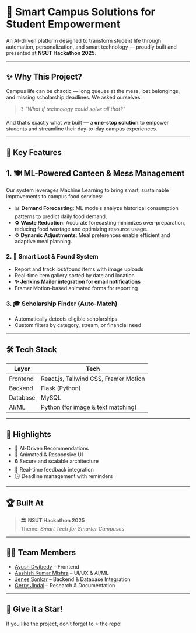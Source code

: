 # 🚀 Smart Campus Solutions for Student Empowerment

An AI-driven platform designed to transform student life through automation, personalization, and smart technology — proudly built and presented at **NSUT Hackathon 2025**.

---

## ✨ Why This Project?

Campus life can be chaotic — long queues at the mess, lost belongings, and missing scholarship deadlines. We asked ourselves:

> ❓ *“What if technology could solve all that?”*

And that’s exactly what we built — a **one-stop solution** to empower students and streamline their day-to-day campus experiences.

---

## 🔧 Key Features

## 1. 🍽️ ML-Powered Canteen & Mess Management
Our system leverages Machine Learning to bring smart, sustainable improvements to campus food services:

- 📊 **Demand Forecasting**: ML models analyze historical consumption patterns to predict daily food demand.
- ♻️ **Waste Reduction**: Accurate forecasting minimizes over-preparation, reducing food wastage and optimizing resource usage.
- ⚙️ **Dynamic Adjustments**: Meal preferences enable efficient and adaptive meal planning.


### 2. 🧳 Smart Lost & Found System
- Report and track lost/found items with image uploads
- Real-time item gallery sorted by date and location
- **✨ Jenkins Mailer integration for email notifications**
- Framer Motion-based animated forms for reporting

### 3. 🎓 Scholarship Finder (Auto-Match)
- Automatically detects eligible scholarships
- Custom filters by category, stream, or financial need


---

## 🛠️ Tech Stack

| Layer      | Tech                          |
|------------|-------------------------------|
| Frontend   | React.js, Tailwind CSS, Framer Motion |
| Backend    | Flask (Python)                |
| Database   | MySQL                         |
| AI/ML      | Python (for image & text matching) |

---

## 🧠 Highlights

- 🧠 AI-Driven Recommendations
- 🎨 Animated & Responsive UI
- 🔒 Secure and scalable architecture
- 💬 Real-time feedback integration
- 🕒 Deadline management with reminders

---

## 🏆 Built At

> 🏛️ **NSUT Hackathon 2025**  
> Theme: *Smart Tech for Smarter Campuses*

---

## 👨‍💻 Team Members

- [Ayush Dwibedy](https://github.com/ayush1725) – Frontend 
- [Aashish Kumar Mishra](https://github.com/AashishkrMishra) – UI/UX & AI/ML
- [Jenes Sonkar](https://github.com/Jenes-Sonkar) – Backend & Database Integration
- [Gerry Jindal](https://github.com/gerryjindal) – Research & Documentation

---

## 🌟 Give it a Star!

If you like the project, don’t forget to ⭐ the repo!

